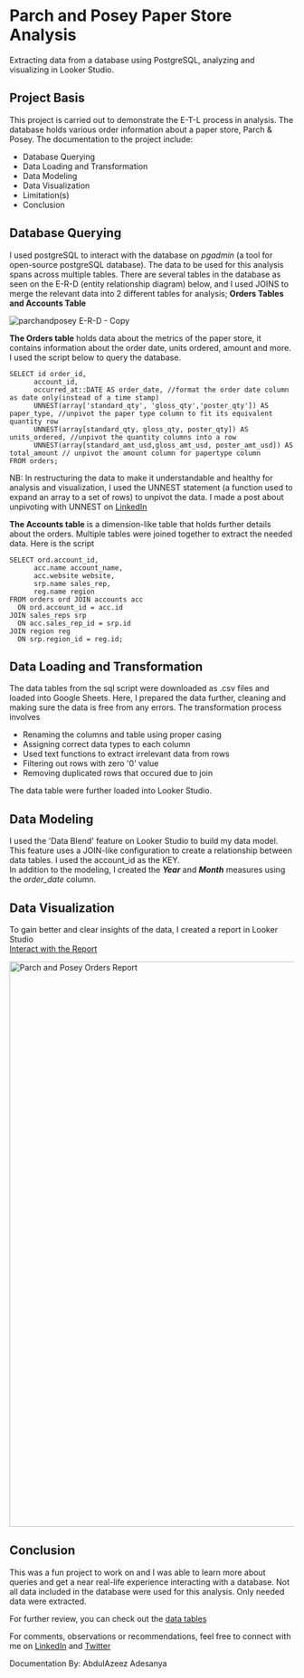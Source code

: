 # Parch and Posey Paper Store Analysis
Extracting data from a database using PostgreSQL, analyzing and visualizing in Looker Studio.
## Project Basis
This project is carried out to demonstrate the E-T-L process in analysis. The database holds various order information about a paper store, Parch & Posey. The documentation to the project include:
- Database Querying
- Data Loading and Transformation
- Data Modeling
- Data Visualization
- Limitation(s)
- Conclusion

## Database Querying
I used postgreSQL to interact with the database on *pgadmin* (a tool for open-source postgreSQL database). The data to be used for this analysis spans across multiple tables. There are several tables in the database as seen on the E-R-D (entity relationship diagram) below, and I used JOINS to merge the relevant data into 2 different tables for analysis; **Orders Tables and Accounts Table**

![parchandposey E-R-D - Copy](https://github.com/AdesanyaAzeez/Parch-and-Posey-Store--Database-Querying/assets/95116501/bbf3663f-1141-4060-b83c-b36b3ab0e0c6)

**The Orders table** holds data about the metrics of the paper store, it contains information about the order date, units ordered, amount and more. I used the script below to query the database.

```
SELECT id order_id, 
      account_id, 
      occurred_at::DATE AS order_date, //format the order date column as date only(instead of a time stamp)
      UNNEST(array['standard_qty', 'gloss_qty','poster_qty']) AS paper_type, //unpivot the paper type column to fit its equivalent quantity row
      UNNEST(array[standard_qty, gloss_qty, poster_qty]) AS units_ordered, //unpivot the quantity columns into a row
      UNNEST(array[standard_amt_usd,gloss_amt_usd, poster_amt_usd]) AS total_amount // unpivot the amount column for papertype column
FROM orders;
```
NB: In restructuring the data to make it understandable and healthy for analysis and visualization, I used the UNNEST statement (a function used to expand an array to a set of rows) to unpivot the data. I made a post about unpivoting with UNNEST on [LinkedIn](https://www.linkedin.com/posts/abdulazeezadesanya_unpivot-in-postgresql-with-unnest-and-array-activity-7044353462251196416-5Ubq?utm_source=share&utm_medium=member_desktop) 

**The Accounts table** is a dimension-like table that holds further details about the orders. Multiple tables were joined together to extract the needed data.
Here is the script
```
SELECT ord.account_id,
      acc.name account_name,
      acc.website website,
      srp.name sales_rep,
      reg.name region
FROM orders ord JOIN accounts acc
  ON ord.account_id = acc.id
JOIN sales_reps srp
  ON acc.sales_rep_id = srp.id
JOIN region reg
  ON srp.region_id = reg.id;
```

## Data Loading and Transformation
The data tables from the sql script were downloaded as .csv files and loaded into Google Sheets. Here, I prepared the data further, cleaning and making sure the data is free from any errors. The transformation process involves 
- Renaming the columns and table using proper casing
- Assigning correct data types to each column
- Used text functions to extract irrelevant data from rows
- Filtering out rows with zero '0' value
- Removing duplicated rows that occured due to join

The data table were further loaded into Looker Studio.

## Data Modeling
I used the 'Data Blend' feature on Looker Studio to build my data model. This feature uses a JOIN-like configuration to create a relationship between data tables. I used the account_id as the KEY.
</br>In addition to the modeling, I created the ***Year*** and ***Month*** measures using the *order_date* column.

## Data Visualization
To gain better and clear insights of the data, I created a report in Looker Studio
</br>[Interact with the Report](https://lookerstudio.google.com/s/jspIDRFERSE)

<img width="1000" alt="Parch and Posey Orders Report" src="https://github.com/AdesanyaAzeez/Parch-and-Posey-Store--Database-Querying/assets/95116501/10b0301c-4b34-4ea1-b7d7-a630f895a579">

## Conclusion
This was a fun project to work on and I was able to learn more about queries and get a near real-life experience interacting with a database. Not all data included in the database were used for this analysis. Only needed data were extracted.

For further review, you can check out the [data tables](https://docs.google.com/spreadsheets/d/1vy4d-9eCBpZ1_qBUtwJ46X1YVF3ZbeuRRkSJ_ZMAeQ0/edit?usp=sharing)

For comments, observations or recommendations, feel free to connect with me on [LinkedIn](https://www.linkedin.com/in/abdulazeezadesanya) and [Twitter](https://twitter.com/Adesanya_AZ)

Documentation By: AbdulAzeez Adesanya

